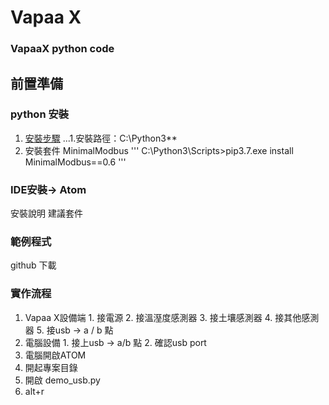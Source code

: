 # Vapaa X
### VapaaX python code

## 前置準備
### python 安裝 
1. [安裝步驟](https://kknews.cc/zh-tw/tech/mg642n9.html)
...1.安裝路徑：C:\Python3\**
2. 安裝套件 MinimalModbus
'''
    C:\Python3\Scripts>pip3.7.exe install MinimalModbus==0.6
'''

### IDE安裝→ Atom
  安裝說明
  建議套件
### 範例程式
  github 下載
### 實作流程
  1. Vapaa X設備端
    1. 接電源
    2. 接溫溼度感測器
    3. 接土壤感測器
    4. 接其他感測器
    5. 接usb → a / b 點
  2. 電腦設備
    1. 接上usb → a/b 點
    2. 確認usb port
  3. 電腦開啟ATOM
  4. 開起專案目錄
  5. 開啟 demo_usb.py
  6. alt+r
